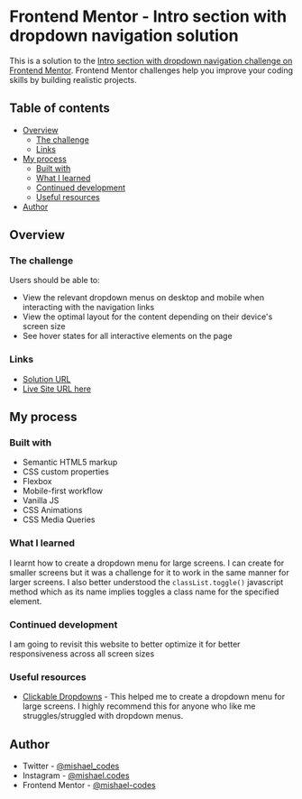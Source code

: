 # Frontend Mentor - Intro section with dropdown navigation solution

This is a solution to the [Intro section with dropdown navigation challenge on Frontend Mentor](https://www.frontendmentor.io/challenges/intro-section-with-dropdown-navigation-ryaPetHE5). Frontend Mentor challenges help you improve your coding skills by building realistic projects. 

## Table of contents

- [Overview](#overview)
  - [The challenge](#the-challenge)
  - [Links](#links)
- [My process](#my-process)
  - [Built with](#built-with)
  - [What I learned](#what-i-learned)
  - [Continued development](#continued-development)
  - [Useful resources](#useful-resources)
- [Author](#author)


## Overview

### The challenge

Users should be able to:

- View the relevant dropdown menus on desktop and mobile when interacting with the navigation links
- View the optimal layout for the content depending on their device's screen size
- See hover states for all interactive elements on the page

### Links

- [Solution URL](https://github.com/mishael-codes/intro-section-with-dropdown-navigation-main)
- [Live Site URL here](https://mishael-codes.github.io/intro-section-with-dropdown-navigation-main/)

## My process

### Built with

- Semantic HTML5 markup
- CSS custom properties
- Flexbox
- Mobile-first workflow
- Vanilla JS
- CSS Animations
- CSS Media Queries


### What I learned

I learnt how to create a dropdown menu for large screens. I can create for smaller screens but it was a challenge for it to work
in the same manner for larger screens. I also better understood the ```classList.toggle()``` javascript method which as its name implies toggles a class name for the specified element. 

### Continued development

I am going to revisit this website to better optimize it for better responsiveness across all screen sizes

### Useful resources

- [Clickable Dropdowns](https://www.w3schools.com/howto/howto_js_dropdown.asp) - This helped me to create a dropdown menu for large screens. I highly recommend this for anyone who like me struggles/struggled with dropdown menus.

## Author

- Twitter - [@mishael_codes](https://www.twitter.com/mishael_codes)
- Instagram - [@mishael.codes](https://www.instagram.com/mishael.codes)
- Frontend Mentor - [@mishael-codes](https://www.frontendmentor.io/profile/mishael-codes)
